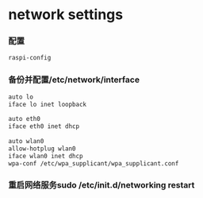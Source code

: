 # network settings

### 配置

```bash
raspi-config
```

### 备份并配置/etc/network/interface

```bash
auto lo
iface lo inet loopback
 
auto eth0
iface eth0 inet dhcp
 
auto wlan0
allow-hotplug wlan0
iface wlan0 inet dhcp
wpa-conf /etc/wpa_supplicant/wpa_supplicant.conf
```

### 重启网络服务sudo /etc/init.d/networking restart




